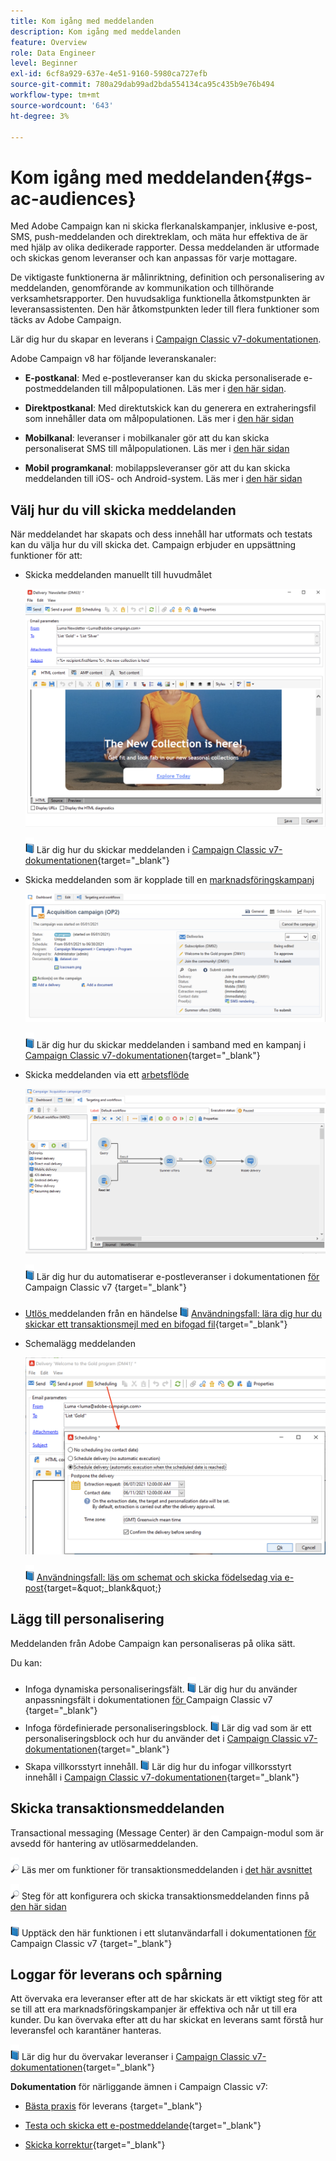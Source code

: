 ```yaml
---
title: Kom igång med meddelanden
description: Kom igång med meddelanden
feature: Overview
role: Data Engineer
level: Beginner
exl-id: 6cf8a929-637e-4e51-9160-5980ca727efb
source-git-commit: 780a29dab99ad2bda554134ca95c435b9e76b494
workflow-type: tm+mt
source-wordcount: '643'
ht-degree: 3%

---
```


# Kom igång med meddelanden{#gs-ac-audiences}

Med Adobe Campaign kan ni skicka flerkanalskampanjer, inklusive e-post, SMS, push-meddelanden och direktreklam, och mäta hur effektiva de är med hjälp av olika dedikerade rapporter. Dessa meddelanden är utformade och skickas genom leveranser och kan anpassas för varje mottagare.

De viktigaste funktionerna är målinriktning, definition och personalisering av meddelanden, genomförande av kommunikation och tillhörande verksamhetsrapporter. Den huvudsakliga funktionella åtkomstpunkten är leveransassistenten. Den här åtkomstpunkten leder till flera funktioner som täcks av Adobe Campaign.

Lär dig hur du skapar en leverans i [Campaign Classic v7-dokumentationen](https://experienceleague.adobe.com/docs/campaign-classic/using/sending-messages/key-steps-when-creating-a-delivery/steps-about-delivery-creation-steps.html).

Adobe Campaign v8 har följande leveranskanaler:

* **E-postkanal**: Med e-postleveranser kan du skicka personaliserade e-postmeddelanden till målpopulationen. Läs mer i [den här sidan](../send/email.md).

* **Direktpostkanal**: Med direktutskick kan du generera en extraheringsfil som innehåller data om målpopulationen.  Läs mer i [den här sidan](../send/direct-mail.md)

* **Mobilkanal**: leveranser i mobilkanaler gör att du kan skicka personaliserat SMS till målpopulationen.  Läs mer i [den här sidan](../send/sms.md)

* **Mobil programkanal**: mobilappsleveranser gör att du kan skicka meddelanden till iOS- och Android-system.  Läs mer i [den här sidan](../send/push.md)

<!--
* **LINE channel**: LINE deliveries let you send messages on LINE, an instant messaging application available on all smartphones. Learn more in [this page](../send/line.md)
-->

## Välj hur du vill skicka meddelanden

När meddelandet har skapats och dess innehåll har utformats och testats kan du välja hur du vill skicka det. Campaign erbjuder en uppsättning funktioner för att:

* Skicka meddelanden manuellt till huvudmålet

   ![](assets/send-email.png)

   ![](../assets/do-not-localize/book.png) Lär dig hur du skickar meddelanden i  [Campaign Classic v7-dokumentationen](https://experienceleague.adobe.com/docs/campaign-classic/using/sending-messages/sending-emails/sending-an-email/sending-messages.html){target=&quot;_blank&quot;}

* Skicka meddelanden som är kopplade till en [marknadsföringskampanj](campaigns.md)

   ![](assets/deliveries-in-a-campaign.png)

   ![](../assets/do-not-localize/book.png) Lär dig hur du skickar meddelanden i samband med en kampanj i  [Campaign Classic v7-dokumentationen](https://experienceleague.adobe.com/docs/campaign-classic/using/orchestrating-campaigns/orchestrate-campaigns/marketing-campaign-deliveries.html){target=&quot;_blank&quot;}

* Skicka meddelanden via ett [arbetsflöde](../config/workflows.md)

   ![](assets/send-in-a-wf.png)

   ![](../assets/do-not-localize/book.png) Lär dig hur du automatiserar e-postleveranser i dokumentationen [ för ](https://experienceleague.adobe.com/docs/campaign-classic/using/automating-with-workflows/action-activities/delivery.html)Campaign Classic v7 {target=&quot;_blank&quot;}

* [Utlös ](../send/transactional.md) meddelanden från en händelse
   ![](../assets/do-not-localize/book.png) [Användningsfall: lära dig hur du skickar ett transaktionsmejl med en bifogad fil](https://experienceleague.adobe.com/docs/campaign-classic/using/transactional-messaging/transactional-email-with-attachments.html?lang=en){target=&quot;_blank&quot;}

* Schemalägg meddelanden

   ![](assets/schedule-send.png)

   ![](../assets/do-not-localize/book.png) [Användningsfall: läs om schemat och skicka födelsedag via e-post](https://experienceleague.adobe.com/docs/campaign-classic/using/automating-with-workflows/use-cases/deliveries/sending-a-birthday-email.html?){target=&quot;_blank&quot;}


## Lägg till personalisering

Meddelanden från Adobe Campaign kan personaliseras på olika sätt.

Du kan:

* Infoga dynamiska personaliseringsfält.
   ![](../assets/do-not-localize/book.png) Lär dig hur du använder anpassningsfält i dokumentationen [ för ](https://experienceleague.adobe.com/docs/campaign-classic/using/sending-messages/personalizing-deliveries/personalization-fields.html)Campaign Classic v7 {target=&quot;_blank&quot;}
* Infoga fördefinierade personaliseringsblock.
   ![](../assets/do-not-localize/book.png) Lär dig vad som är ett personaliseringsblock och hur du använder det i  [Campaign Classic v7-dokumentationen](https://experienceleague.adobe.com/docs/campaign-classic/using/sending-messages/personalizing-deliveries/personalization-blocks.html){target=&quot;_blank&quot;}
* Skapa villkorsstyrt innehåll.
   ![](../assets/do-not-localize/book.png) Lär dig hur du infogar villkorsstyrt innehåll i  [Campaign Classic v7-dokumentationen](https://experienceleague.adobe.com/docs/campaign-classic/using/sending-messages/personalizing-deliveries/conditional-content.html){target=&quot;_blank&quot;}

## Skicka transaktionsmeddelanden

Transactional messaging (Message Center) är den Campaign-modul som är avsedd för hantering av utlösarmeddelanden.

![](../assets/do-not-localize/glass.png) Läs mer om funktioner för transaktionsmeddelanden i  [det här avsnittet](../dev/architecture.md#transac-msg-archi)

![](../assets/do-not-localize/glass.png) Steg för att konfigurera och skicka transaktionsmeddelanden finns på  [den här sidan](../send/transactional.md)

![](../assets/do-not-localize/book.png) Upptäck den här funktionen i ett slutanvändarfall i dokumentationen [ för ](https://experienceleague.adobe.com/docs/campaign-classic/using/transactional-messaging/transactional-email-with-attachments.html)Campaign Classic v7 {target=&quot;_blank&quot;}

## Loggar för leverans och spårning

Att övervaka era leveranser efter att de har skickats är ett viktigt steg för att se till att era marknadsföringskampanjer är effektiva och når ut till era kunder. Du kan övervaka efter att du har skickat en leverans samt förstå hur leveransfel och karantäner hanteras.

![](../assets/do-not-localize/book.png) Lär dig hur du övervakar leveranser i  [Campaign Classic v7-dokumentationen](https://experienceleague.adobe.com/docs/campaign-classic/using/sending-messages/monitoring-deliveries/about-delivery-monitoring.html#sending-messages){target=&quot;_blank&quot;}


**Dokumentation** för närliggande ämnen i Campaign Classic v7:

* [Bästa praxis](https://experienceleague.adobe.com/docs/campaign-classic/using/sending-messages/key-steps-when-creating-a-delivery/delivery-bestpractices/delivery-best-practices.html) för leverans {target=&quot;_blank&quot;}

* [Testa och skicka ett e-postmeddelande](https://experienceleague.adobe.com/docs/campaign-classic/using/sending-messages/sending-emails/sending-an-email/sending-messages.html){target=&quot;_blank&quot;}

* [Skicka korrektur](https://experienceleague.adobe.com/docs/campaign-classic/using/sending-messages/key-steps-when-creating-a-delivery/steps-validating-the-delivery.html){target=&quot;_blank&quot;}
